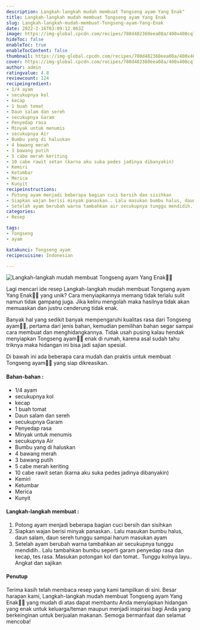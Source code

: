 ```yaml
---
description: Langkah-langkah mudah membuat Tongseng ayam Yang Enak"
title: Langkah-langkah mudah membuat Tongseng ayam Yang Enak
slug: Langkah-langkah-mudah-membuat-Tongseng-ayam-Yang-Enak
date: 2022-2-16T03:09:12.063Z
image: https://img-global.cpcdn.com/recipes/780d482360eea08a/400x400cq70/photo.jpg
hideToc: false
enableToc: true
enableTocContent: false
thumbnail: https://img-global.cpcdn.com/recipes/780d482360eea08a/400x400cq70/photo.jpg
cover: https://img-global.cpcdn.com/recipes/780d482360eea08a/400x400cq70/photo.jpg
author: admin
ratingvalue: 4.8
reviewcount: 124
recipeingredient:
- 1/4 ayam
- secukupnya kol
- kecap
- 1 buah tomat
- Daun salam dan sereh
- secukupnya Garam
- Penyedap rasa
- Minyak untuk menumis
- secukupnya Air
- Bumbu yang di haluskan
- 4 bawang merah
- 3 bawang putih
- 5 cabe merah keriting
- 10 cabe rawit setan (karna aku suka pedes jadinya dibanyakin)
- Kemiri
- Ketumbar
- Merica
- Kunyit
recipeinstructions:
- Potong ayam menjadi beberapa bagian cuci bersih dan sisihkan
- Siapkan wajan berisi minyak panaskan.. Lalu masukan bumbu halus, daun salam, daun sereh tunggu sampai harum masukan ayam
- Setelah ayam berubah warna tambahkan air secukupnya tunggu mendidih.. Lalu tambahkan bumbu seperti garam penyedap rasa dan kecap, tes rasa. Masukan potongan kol dan tomat.. Tunggu kolnya layu.. Angkat dan sajikan
categories:
- Resep

tags:
- Tongseng
- ayam

katakunci: Tongseng ayam
recipecuisine: Indonesian

---
```


![Langkah-langkah mudah membuat Tongseng ayam Yang Enak👩‍🍳](https://img-global.cpcdn.com/recipes/780d482360eea08a/400x400cq70/photo.jpg)

Lagi mencari ide resep Langkah-langkah mudah membuat Tongseng ayam Yang Enak👩‍🍳 yang unik? Cara menyiapkannya memang tidak terlalu sulit namun tidak gampang juga. Jika keliru mengolah maka hasilnya tidak akan memuaskan dan justru cenderung tidak enak.

Banyak hal yang sedikit banyak mempengaruhi kualitas rasa dari Tongseng ayam👩‍🍳, pertama dari jenis bahan, kemudian pemilihan bahan segar sampai cara membuat dan menghidangkannya. Tidak usah pusing kalau hendak menyiapkan Tongseng ayam👩‍🍳 enak di rumah, karena asal sudah tahu triknya maka hidangan ini bisa jadi sajian spesial.

Di bawah ini ada beberapa cara mudah dan praktis untuk membuat Tongseng ayam👩‍🍳 yang siap dikreasikan.

<!--inarticleads1-->

#### Bahan-bahan :

- 1/4 ayam
- secukupnya kol
- kecap
- 1 buah tomat
- Daun salam dan sereh
- secukupnya Garam
- Penyedap rasa
- Minyak untuk menumis
- secukupnya Air
- Bumbu yang di haluskan
- 4 bawang merah
- 3 bawang putih
- 5 cabe merah keriting
- 10 cabe rawit setan (karna aku suka pedes jadinya dibanyakin)
- Kemiri
- Ketumbar
- Merica
- Kunyit

<!--inarticleads2-->

#### Langkah-langkah membuat :

1. Potong ayam menjadi beberapa bagian cuci bersih dan sisihkan
1. Siapkan wajan berisi minyak panaskan.. Lalu masukan bumbu halus, daun salam, daun sereh tunggu sampai harum masukan ayam
1. Setelah ayam berubah warna tambahkan air secukupnya tunggu mendidih.. Lalu tambahkan bumbu seperti garam penyedap rasa dan kecap, tes rasa. Masukan potongan kol dan tomat.. Tunggu kolnya layu.. Angkat dan sajikan

#### Penutup

Terima kasih telah membaca resep yang kami tampilkan di sini. Besar harapan kami, Langkah-langkah mudah membuat Tongseng ayam Yang Enak👩‍🍳 yang mudah di atas dapat membantu Anda menyiapkan hidangan yang enak untuk keluarga/teman maupun menjadi inspirasi bagi Anda yang berkeinginan untuk berjualan makanan. Semoga bermanfaat dan selamat mencoba!